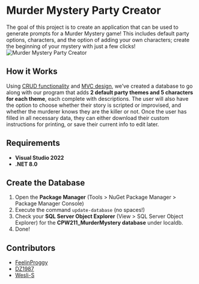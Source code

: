 # Murder Mystery Party Creator

The goal of this project is to create an application that can be used to generate prompts for a Murder Mystery game! This includes default party options, characters, and the option of adding your own characters; create the beginning of your mystery with just a few clicks!
![Murder Mystery Party Creator](https://github.com/DZ1987/CPW211_MurderMystery/assets/116299275/1576eb3d-c427-4a87-930f-8b61a7c5d015)

## How it Works
Using [CRUD functionality](https://www.codecademy.com/article/what-is-crud) and [MVC design](https://learn.microsoft.com/en-us/aspnet/mvc/overview/older-versions-1/overview/asp-net-mvc-overview), we’ve created a database to go along with our program that adds **2 default party themes and 5 characters for each theme**, each complete with descriptions. The user will also have the option to choose whether their story is scripted or improvised, and whether the murderer knows they are the killer or not.
Once the user has filled in all necessary data, they can either download their custom instructions for printing, or save their current info to edit later.

## Requirements
- **Visual Studio 2022**
- **.NET 8.0**

## Create the Database
1. Open the **Package Manager** (Tools > NuGet Package Manager > Package Manager Console)
2. Execute the command `update-database` (no spaces!)
3. Check your **SQL Server Object Explorer** (View > SQL Server Object Explorer) for the **CPW211_MurderMystery database** under localdb.
4. Done!

## Contributors
- [FeelinProggy](https://github.com/FeelinProggy)
- [DZ1987](https://github.com/DZ1987)
- [Wesli-S](https://github.com/Wesli-S)
